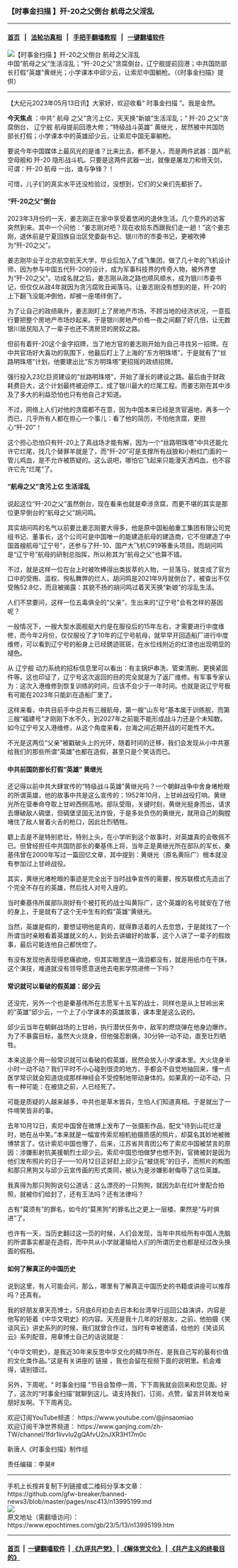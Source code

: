 ### 【时事金扫描 】歼-20之父倒台 航母之父淫乱
------------------------

#### [首页](https://github.com/gfw-breaker/banned-news3/blob/master/README.md) &nbsp;&nbsp;|&nbsp;&nbsp; [法轮功真相](https://github.com/begood0513/basic/blob/master/README.md)  &nbsp;&nbsp;|&nbsp;&nbsp; [手把手翻墙教程](https://github.com/gfw-breaker/guides/wiki)  &nbsp;&nbsp;|&nbsp;&nbsp; [一键翻墙软件](https://github.com/gfw-breaker/nogfw/blob/master/README.md)  



<div><img alt="【时事金扫描 】歼-20之父倒台 航母之父淫乱" class="attachment-djy_600_400 size-djy_600_400 wp-post-image" src="https://i.epochtimes.com/assets/uploads/2023/05/id13995951-1200x800-600x400.jpg"/>
<div class="caption">
 中国“航母之父”生活淫乱；“歼-20之父”贪腐倒台，辽宁舰提前回港；中共国防部长打假“英雄”黄继光；小学课本中邱少云，让索尼中国躺枪。（《时事金扫描》提供）
</div></div><hr/>


<div><p>
 【大纪元2023年05月13日讯】大家好，欢迎收看“
 <ok href="https://www.epochtimes.com/gb/tag/%E6%97%B6%E4%BA%8B%E9%87%91%E6%89%AB%E6%8F%8F.html">
  时事金扫描
 </ok>
 ”。我是金然。
</p>
<p>
 <strong>
  今天焦点
 </strong>
 ：中共“
 <ok href="https://www.epochtimes.com/gb/tag/%E8%88%AA%E6%AF%8D.html">
  航母
 </ok>
 之父”贪污上亿，天天换“新娘”生活淫乱；“
 <ok href="https://www.epochtimes.com/gb/tag/%E6%AD%BC-20.html">
  歼-20
 </ok>
 之父”贪腐倒台，
 <ok href="https://www.epochtimes.com/gb/tag/%E8%BE%BD%E5%AE%81%E8%88%B0.html">
  辽宁舰
 </ok>
 航母提前回港大修；“特级战斗英雄”
 <ok href="https://www.epochtimes.com/gb/tag/%E9%BB%84%E7%BB%A7%E5%85%89.html">
  黄继光
 </ok>
 ，居然被中共国防部长打假；小学课本中的英雄邱少云，让索尼中国无辜躺枪。
</p>
<p>
 <center>
 </center>
 <p>
  要说今年中国媒体上最风光的是谁？比来比去，都不是人，而是两件武器：国产航空母舰和
  <ok href="https://www.epochtimes.com/gb/tag/%E6%AD%BC-20.html">
   歼-20
  </ok>
  隐形战斗机。只要是这两件武器一出，就像是屠龙刀和倚天剑，可谓：歼-20
  <ok href="https://www.epochtimes.com/gb/tag/%E8%88%AA%E6%AF%8D.html">
   航母
  </ok>
  一出，谁与争锋？！
 </p>
 <p>
  可惜，儿子们的真实水平还没检验过，没想到，它们的父亲们先都折了。
 </p>
 <h4>
  “歼-20之父”倒台
 </h4>
 <p>
  2023年3月份的一天，姜志刚正在家中享受着悠闲的退休生活。几个意外的访客突然到来。其中一个问他：“姜志刚对吧？现在收拾东西跟我们走一趟！”这个姜志刚，退休前是宁夏回族自治区党委副书记、银川市的市委书记，更被吹捧为“歼-20之父”。
 </p>
 <p>
  姜志刚毕业于北京航空航天大学，毕业后加入了成飞集团，做了几十年的飞机设计师，因为参与中国五代歼-20的设计，成为军事科技界的传奇人物，被外界誉为“歼-20之父”。功成名就之后，姜志刚从政之路也顺风顺水，成为银川市委书记，但仅仅从政4年就因为贪污腐败丑闻落马。让姜志刚没有想到的是，歼-20的上下翻飞没能冲倒他，却被一座塔绊倒了。
 </p>
 <p>
  为了让自己的政绩飙升，姜志刚盯上了房地产市场，不顾当地的经济状况，一意孤行要把整个房地产市场炒起来。于是银川房地产价格一夜之间翻了好几倍，让无数银川居民陷入了一辈子也还不清房贷的房奴之路。
 </p>
 <p>
  但前有着歼-20这个金字招牌，当了地方官的姜志刚开始为自己寻找另一招牌。在中共官场好大喜功的氛围下，他最后盯上了上海的“东方明珠塔”，于是就有了“丝路明珠塔”计划，他要建出比“东方明珠塔”更招摇的政绩招牌。
 </p>
 <p>
  强行投入23亿巨资建设的“丝路明珠塔”，开始了漫长的建设之路。最后由于财政耗费巨大，这个计划最终被迫停工，成了银川最大的烂尾工程。而姜志刚在其中涉及了多大的利益恐怕也只有他自己才知道。
 </p>
 <p>
  不过，网络上人们对他的贪腐都不在意，因为中国本来已经是贪官遍地，再多一个而已，几乎所有人都在担心一个事儿：看了他的简历，不怕他贪腐，更担心“歼-20”！
 </p>
 <p>
  这个担心恐怕只有歼-20上了真战场才能有解，因为一个“丝路明珠塔”中共还能允许它烂尾，找几个替罪羊就是了，而“歼-20”可是支撑所有战狼和小粉红门面的一管儿鸡血，是不允许被质疑的。这么说吧，哪怕它飞起来只能漫天洒鸡血，也不容许它先“烂尾”了。
 </p>
 <h4>
  “航母之父”贪污上亿 生活淫乱
 </h4>
 <p>
  说起这位“歼-20之父”虽然倒台，现在看来也就是牵涉贪腐，而更不堪的其实是那位更早倒台的“航母之父”胡问鸣。
 </p>
 <p>
  其实胡问鸣的名气以前要比姜志刚要大得多，他是原中国船舶重工集团有限公司党组书记、董事长，这个公司可是中国唯一的能建造航母的建造商，它不但建造了中国首艘航母“辽宁号”，还参与了歼-10、国产大飞机C919等重头项目。而胡问鸣是“辽宁号”航母的研制总指挥，所以称其为“航母之父”也算不错。
 </p>
 <p>
  不过，就是这样一位在台上时被吹捧得出类拔萃的人物，一旦落马，就变成了官方口中的受贿、滥权、徇私舞弊的烂人，胡问鸣是2021年9月就倒台了，被查出不仅受贿52.8亿，而且被揭露：其貌不扬的胡问鸣过着天天换“新娘”的淫乱生活。
 </p>
 <p>
  人们不禁要问，这样一位五毒俱全的“父亲”，生出来的“辽宁号”会有怎样的基因呢？
 </p>
 <p>
  一般情况下，一艘大型水面舰艇大约是在服役后的15年左右，才需要进行中度维修，而今年2月份，仅仅服役了才10年的辽宁号航母，就早早开回造船厂进行中度维修，可以看到辽宁号的船身上已经銹迹斑斑，在水位线附近的红漆也出现明显的褪色。
 </p>
 <p>
  从
  <ok href="https://www.epochtimes.com/gb/tag/%E8%BE%BD%E5%AE%81%E8%88%B0.html">
   辽宁舰
  </ok>
  动力系统的招标信息里可以看出：有主锅炉串洗、管束清刷、更换紧固件等。这也印证了，辽宁号这次返回的目的完全就是为了返厂维修。有军事专家认为：这次入港维修到恢复训练的时间，应该不会少于一年时间。也就是说辽宁号极有可能在2023年只能趴在造船厂里了。
 </p>
 <p>
  这样来看，中共目前手中总共有三艘航母，第一艘“山东号”基本属于训练舰，而第三艘“福建号”才刚刚下水不久，到2027年之前能不能形成战斗力还是个未知数。如今辽宁号又入港维修，从这个角度来看，台海之间近期开战的可能性不大。
 </p>
 <p>
  不光是这两位“父亲”被戳破头上的光环，随着时间的迁移，我们会发现从小中共塞给我们的那些所谓“英雄”也都在造假，甚至只是个笑话而已。
 </p>
 <h4>
  中共前国防部长打假“英雄”
  <ok href="https://www.epochtimes.com/gb/tag/%E9%BB%84%E7%BB%A7%E5%85%89.html">
   黄继光
  </ok>
 </h4>
 <p>
  还记得以前中共大肆宣传的“特级战斗英雄”黄继光吗？一个朝鲜战争中舍身堵枪眼的所谓英雄，他的故事中共是这么宣传的：1952年10月，上甘岭战役打响。黄继光所在营奉命夺取上甘岭西侧高地。部队受阻，关键时刻，黄继光挺身而出，请求去爆破敌人碉堡，但碉堡坚固无法炸毁，于是多处负伤的黄继光，就用自己的胸膛堵住了敌人冒着火舌的枪口，因此壮烈牺牲。
 </p>
 <p>
  聼上去是不是特别悲壮，特别上头，在小学听到这个故事时，对英雄真的会敬佩不已。但曾经担任中共国防部长的秦基伟上将，当年正是黄继光所在部队的军长，秦基伟曾在2000年写过一篇回忆文章，其中提到：黄继光（原名黄际广）根本就没有参加过上甘岭战役。
 </p>
 <p>
  其实，黄继光堵枪眼的事迹是完全出于当时战争宣传的需要，按苏联模式先造出了个完全不存在的英雄，然后找人对号入座的。
 </p>
 <p>
  当时秦基伟所属部队刚好有个被打死的战士叫黄际广，这个英雄的名号就安在了他的身上，于是就有了这个无中生有的假“英雄”黄继光。
 </p>
 <p>
  当然，英雄是假的，要想证明他是真的，就得靠活着的人去忽悠，于是就找了一个所谓当时亲眼看着英雄就义的人，到处去讲编好的故事，这个人讲了一辈子的假故事，最后可能连他自己都恍惚了。
 </p>
 <p>
  有没有发现他表现得悲痛欲绝，但其实眼里连一滴泪都没有，就是用纸巾在干抹，这个演技，难道就没有领导愿意送他去电影学院进修一下吗？
 </p>
 <h4>
  常识就可以看破的假英雄：邱少云
 </h4>
 <p>
  还没完，另外一个也是秦基伟所在志愿军十五军的战士，同样也是从上甘岭出来的“英雄”邱少云，一个上了小学课本的英雄故事，课本里是这么说的。
 </p>
 <p>
  邱少云当年在朝鲜战场的上甘岭，执行潜伏任务中，敌军的燃烧弹在他身边爆炸。为了不暴露目标，虽然大火烧身，但他强忍剧痛，30分钟一动不动，直至壮烈牺牲。
 </p>
 <p>
  本来这是个用一般常识就可以看破的假英雄，居然会放入小学课本里。大火烧身半小时一动不动？我们平时不小心碰到很烫的地方，手都会不自觉地抽回来，懂一点医学常识就会知道烧成那样神经会不受控制地带动身体的。如果真的一动不动，只有一种可能：在被烧之前，人已经死了。
 </p>
 <p>
  可能是质疑的人越来越多，中共也是草木皆兵，生怕人们知道真相。于是就出了一件啼笑皆非的事。
 </p>
 <p>
  去年10月12日，索尼中国曾在微博上发布了一张摄影作品，配文“待到山花烂漫时，她在丛中笑。”本来就是一幅宣传索尼相机拍摄质感的照片，却莫名其妙地被微博禁言了。估计索尼中国也懵了，后来，江苏省共青团公布了索尼中国被禁言的原因：涉嫌影射抗美援朝烈士邱少云。索尼中国恐怕做梦也想不到，官微被封是因为他们发布照片的日子——10月12日正好赶上邱少云“被烧死”的日子，而照片的构图和那只黑狗又与邱少云宣传画的形式类同，被认为是涉嫌影射侮辱了这位英雄。
 </p>
 <p>
  我真得为那只狗狗说句公道话：这么漂亮的一只狗狗，就因为趴在红叶里配合拍照，就被你们给封了，还有王法吗？还有法律吗？
 </p>
 <p>
  古有“莫须有”的罪名，如今的“莫黑狗”的罪名比之更上一层楼。果然是“与时俱进”了。
 </p>
 <p>
  也许有一天，当历史翻过这一页的时候，人们会发现，当年中共给所有中国人洗脑的所谓事实都是在造假，而中共从小学就灌输给人们的所谓历史也都是经过改头换面的假相。
 </p>
 <h4>
  如何了解真正的中国历史
 </h4>
 <p>
  说到这里，有人可能会问，那么，哪里有了解真正中国历史的书籍或讲座可以推荐吗？还真有。
 </p>
 <p>
  我的好朋友章天亮博士，5月底6月初会去日本和台湾举行巡回公益演讲，内容是他写的钜着《中华文明史》的内容。天亮是我十几年的好朋友，之前，他拍摄《笑谈风云》讲史系列的时候，我们就曾合作过，当时有幸被邀请，给他的《笑谈风云》系列配音。用章博士自己的话说就是：
 </p>
 <p>
  “《中华文明史》，是我近30年来反思中华文化的精华所在，是我自己写的最有价值的文化类作品。”这是有关讲座的
  <ok href="https://tianliangalliance.org/tla/achievements/plans">
   链接
  </ok>
  ，我也会留在视频下面的说明里。机会难得，请别错过。
 </p>
 <p>
  另外，下周呢，“
  <ok href="https://www.epochtimes.com/gb/tag/%E6%97%B6%E4%BA%8B%E9%87%91%E6%89%AB%E6%8F%8F.html">
   时事金扫描
  </ok>
  ”节目会暂停一周，下下周我就会回来和您见面。好了，这次的“时事金扫描”就聊到这儿。请支持我们，订阅，点赞，留言并转发给亲朋好友啊。下下周再见。
 </p>
 <p>
  欢迎订阅YouTube频道：
  <ok href="https://www.youtube.com/@jinsaomiao">
   https://www.youtube.com/@jinsaomiao
  </ok>
  <br/>
  欢迎订阅干净世界频道：
  <ok href="https://www.ganjing.com/zh-TW/channel/1fdr1livvlu2gQAfvU2nJXR3H17m0c">
   https://www.ganjing.com/zh-TW/channel/1fdr1livvlu2gQAfvU2nJXR3H17m0c
  </ok>
 </p>
 <p>
  新唐人《时事金扫描》制作组
 </p>
 <p>
  责任编辑：李昊#
 </p>
</p></div>
<hr/>
手机上长按并复制下列链接或二维码分享本文章：<br/>
https://github.com/gfw-breaker/banned-news3/blob/master/pages/nsc413/n13995199.md <br/>
<a href='https://github.com/gfw-breaker/banned-news3/blob/master/pages/nsc413/n13995199.md'><img src='https://github.com/gfw-breaker/banned-news3/blob/master/pages/nsc413/n13995199.md.png'/></a> <br/>
原文地址（需翻墙访问）：https://www.epochtimes.com/gb/23/5/13/n13995199.htm


------------------------
#### [首页](https://github.com/gfw-breaker/banned-news3/blob/master/README.md) &nbsp;|&nbsp; [一键翻墙软件](https://github.com/gfw-breaker/nogfw/blob/master/README.md) &nbsp;| [《九评共产党》](https://github.com/gfw-breaker/9ping.md/blob/master/README.md#九评之一评共产党是什么) | [《解体党文化》](https://github.com/gfw-breaker/jtdwh.md/blob/master/README.md) | [《共产主义的终极目的》](https://github.com/gfw-breaker/gczydzjmd.md/blob/master/README.md)


<img src='http://gfw-breaker.win/banned-news3/pages/nsc413/n13995199.md' width='0px' height='0px'/>